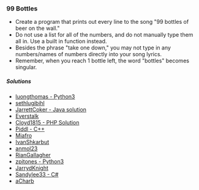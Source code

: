 ### 99 Bottles
- Create a program that prints out every line to the song "99 bottles of beer on the wall."
- Do not use a list for all of the numbers, and do not manually type them all in. Use a built in function instead.
- Besides the phrase "take one down," you may not type in any numbers/names of numbers directly into your song lyrics.
- Remember, when you reach 1 bottle left, the word "bottles" becomes singular.

##### Solutions
- [luongthomas - Python3](https://github.com/luongthomas/Python-Mini-Projects/blob/master/99%20Bottles/99bottles.py)
- [sethlugibihl](https://github.com/sethlugibihl/BeginnerProjectSolutions/blob/master/99Bottles.py)
- [JarrettCoker - Java solution](https://github.com/JarrettCoker/Beginner-Projects/blob/master/projects/Solutions/Bottles.java)
- [Everstalk](https://github.com/Everstalk/BP/blob/master/99%20Bottles.py)
- [Cloyd1815 - PHP Solution](https://github.com/cloyd1815/bottles/blob/master/99-botles.php)
- [Piddl - C++](https://github.com/piddl/randomprojects/blob/master/99-bottles.cpp)
- [Miafro](https://github.com/miafro/Python-Beginner-Projects/blob/master/99-bottles.py)
- [IvanShkarbut](https://github.com/IvanShkarbut/Solution-for-99-bottles/blob/master/bottles.py)
- [anmol23](https://github.com/anmol23/beginner/blob/master/99%20Bottles%20C%2B%2B)
- [RianGallagher](https://github.com/RianGallagher/Beginner-projects-solutions/blob/master/99bottles.py)
- [zpitones - Python3](https://github.com/zpitones/beginner-projects/blob/master/projects/Solutions/99-bottles.py)
- [JarrydKnight](https://github.com/Jknight85/99Bottles/blob/master/99Bottles/99Bottles.cpp)
- [Sandylee33 - C#](https://github.com/Sandylee33/99-bottles-of-beer/blob/master/99_bottles_of_beer_CSharp/Program.cs)
- [aCharb](https://github.com/acharb/99BottlesBeer/tree/master/99BottlesBeer)
